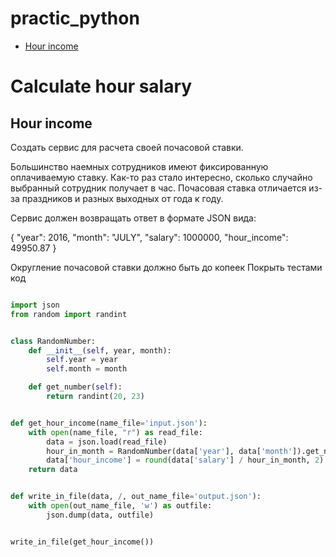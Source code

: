 # practic_python


+ [Hour income](#Hour-income)
  
  
# Calculate hour salary

## Hour income

Создать сервис для расчета своей почасовой ставки.

Большинство наемных сотрудников имеют фиксированную оплачиваемую ставку. Как-то раз стало интересно, сколько случайно выбранный сотрудник получает в час. Почасовая ставка отличается из-за праздников и разных выходных от года к году.

Сервис должен возвращать ответ в формате JSON вида:

{
  "year": 2016,
  "month": "JULY",
  "salary": 1000000,
  "hour_income": 49950.87
}

Округление почасовой ставки должно быть до копеек
Покрыть тестами код

```python

import json
from random import randint


class RandomNumber:
    def __init__(self, year, month):
        self.year = year
        self.month = month

    def get_number(self):
        return randint(20, 23)


def get_hour_income(name_file='input.json'):
    with open(name_file, "r") as read_file:
        data = json.load(read_file)
        hour_in_month = RandomNumber(data['year'], data['month']).get_number()
        data['hour_income'] = round(data['salary'] / hour_in_month, 2)
    return data


def write_in_file(data, /, out_name_file='output.json'):
    with open(out_name_file, 'w') as outfile:
        json.dump(data, outfile)


write_in_file(get_hour_income())
